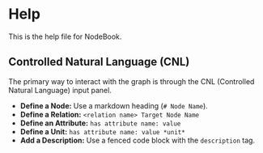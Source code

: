 # Help

This is the help file for NodeBook.

## Controlled Natural Language (CNL)

The primary way to interact with the graph is through the CNL (Controlled Natural Language) input panel.

- **Define a Node:** Use a markdown heading (`# Node Name`).
- **Define a Relation:** `<relation name> Target Node Name`
- **Define an Attribute:** `has attribute name: value`
- **Define a Unit:** `has attribute name: value *unit*`
- **Add a Description:** Use a fenced code block with the `description` tag.
